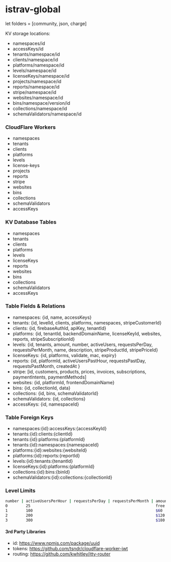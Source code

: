 istrav-global
========
let folders = [community, json, charge]

KV storage locations:
- namespaces/id
- accessKeys/id
- tenants/namespace/id
- clients/namespace/id
- platforms/namespace/id
- levels/namespace/id
- licenseKeys/namespace/id
- projects/namespace/id
- reports/namespace/id
- stripe/namespace/id
- websites/namespace/id
- bins/namespace/version/id
- collections/namespace/id
- schemaValidators/namespace/id

### CloudFlare Workers
- namespaces
- tenants
- clients
- platforms
- levels
- license-keys
- projects
- reports
- stripe
- websites
- bins
- collections
- schemaValidators
- accessKeys

### KV Database Tables
- namespaces
- tenants
- clients
- platforms
- levels
- licenseKeys
- reports
- websites
- bins
- collections
- schemaValidators
- accessKeys

### Table Fields & Relations
- namespaces: {id, name, accessKeys}
- tenants: {id, levelId, clients, platforms, namespaces, stripeCustomerId}
- clients: {id, firebaseAuthId, apiKey, tenantId}
- platforms: {id, tenantId, backendDomainName, licenseKeyId, websites, reports, stripeSubscriptionId}
- levels: {id, tenants, amount, number, activeUsers, requestsPerDay, requestsPerMonth, name, description, stripeProductId, stripePriceId}
- licenseKeys: {id, platforms, validate, mac, expiry}
- reports: {id, platformId, activeUsersPastHour, requestsPastDay, requestsPastMonth, createdAt }
- stripe: [id, customers, products, prices, invoices, subscriptions, paymentIntents, paymentMethods]
- websites: {id, platformId, frontendDomainName}
- bins: {id, collectionId, data}
- collections: {id, bins, schemaValidatorId}
- schemaValidators: {id, collections}
- accessKeys: {id, namespaceId}

### Table Foreign Keys
- namespaces:{id}:accessKeys:{accessKeyId}
- tenants:{id}:clients:{clientId}
- tenants:{id}:platforms:{platformId}
- tenants:{id}:namespaces:{namespaceId}
- platforms:{id}:websites:{websiteId}
- platforms:{id}:reports:{reportId}
- levels:{id}:tenants:{tenantId}
- licenseKeys:{id}:platforms:{platformId}
- collections:{id}:bins:{binId}
- schemaValidators:{id}:collections:{collectionId}

### Level Limits
```bash
number | activeUsersPerHour | requestsPerDay | requestsPerMonth | amount
0        25                                                       free  
1        100                                                      $60
2        200                                                      $120
3        300                                                      $180
```

#### 3rd Party Libraries
- id: https://www.npmjs.com/package/uuid
- tokens: https://github.com/tsndr/cloudflare-worker-jwt
- routing: https://github.com/kwhitley/itty-router
